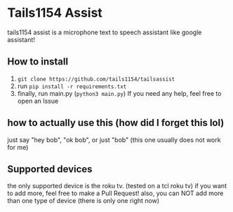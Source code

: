 # Tails1154 Assist

tails1154 assist is a microphone text to speech assistant like google assistant!


## How to install
1. `git clone https://github.com/tails1154/tailsassist`
2. run `pip install -r requirements.txt`
3. finally, run main.py (`python3 main.py`)
   If you need any help, feel free to open an Issue

## how to actually use this (how did I forget this lol)
just say "hey bob", "ok bob", or just "bob" (this one usually does not work for me)



## Supported devices
the only supported device is the roku tv. (tested on a tcl roku tv) if you want to add more, feel free to make a Pull Request!
also, you can NOT add more than one type of device (there is only one right now)
